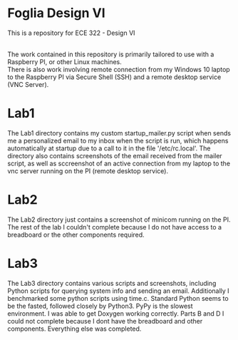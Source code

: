 # Foglia Design VI

This is a repository for ECE 322 - Design VI <br /> <br />

The work contained in this repository is primarily tailored to use with a Raspberry PI, or other Linux machines. <br />
There is also work involving remote connection from my Windows 10 laptop to the Raspberry PI via Secure Shell (SSH) and a remote desktop service (VNC Server).  <br />

# Lab1

The Lab1 directory contains my custom startup_mailer.py script when sends me a personalized email to my inbox when the script is run, which happens automatically at startup due to a call to it in the file '/etc/rc.local'. The directory also contains screenshots of the email received from the mailer script, as well as sccreenshot of an active connection from my laptop to the vnc server running on the PI (remote desktop service). <br />

# Lab2 

The Lab2 directory just contains a screenshot of minicom running on the PI. The rest of the lab I couldn't complete because I do not have access to a breadboard or the other components required. 

# Lab3

The Lab3 directory contains various scripts and screenshots, including Python scripts for querying system info and sending an email.  Additionally I benchmarked some python scripts using time.c. Standard Python seems to be the fasted, followed closely by Python3. PyPy is the slowest environment. I was able to get Doxygen working correctly. Parts B and D I could not complete because I dont have the breadboard and other components. Everything else was completed. 
